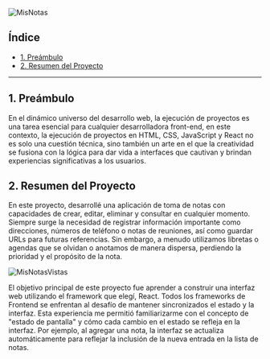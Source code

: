 ![MisNotas]('src\assets\readme01.png')

## Índice

* [1. Preámbulo](#1-preámbulo)
* [2. Resumen del Proyecto](#2-resumen-del-proyecto)

***

## 1. Preámbulo

En el dinámico universo del desarrollo web, la ejecución de proyectos es una tarea esencial para cualquier desarrolladora front-end, en este contexto, la ejecución de proyectos en HTML, CSS, JavaScript y React no es solo una cuestión técnica, sino también un arte en el que la creatividad se fusiona con la lógica para dar vida a interfaces que cautivan y brindan experiencias significativas a los usuarios.

## 2. Resumen del Proyecto

En este proyecto, desarrollé una aplicación de toma de notas con capacidades de crear, editar, eliminar y consultar en cualquier momento. Siempre surge la necesidad de registrar información importante como direcciones, números de teléfono o notas de reuniones, así como guardar URLs para futuras referencias. Sin embargo, a menudo utilizamos libretas o agendas que se olvidan o anotamos de manera dispersa, perdiendo la prioridad y el propósito de la nota.

![MisNotasVistas]('/src/assets/readme02')

El objetivo principal de este proyecto fue aprender a construir una interfaz web utilizando el framework que elegí, React. Todos los frameworks de Frontend se enfrentan al desafío de mantener sincronizados el estado y la interfaz. Esta experiencia me permitió familiarizarme con el concepto de "estado de pantalla" y cómo cada cambio en el estado se refleja en la interfaz. Por ejemplo, al agregar una nota, la interfaz se actualiza automáticamente para reflejar la inclusión de la nueva entrada en la lista de notas.
